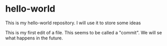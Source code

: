 # hello-world
This is my hello-world repository. I will use it to store some ideas

This is my first edit of a file. This seems to be called a "commit". We will se what happens in the future. 
